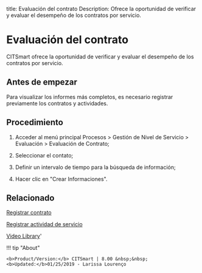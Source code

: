 title: Evaluación del contrato
Description: Ofrece la oportunidad de verificar y evaluar el desempeño de los contratos por servicio.
# Evaluación del contrato

CITSmart ofrece la oportunidad de verificar y evaluar el desempeño de los contratos por servicio.

Antes de empezar
----------------

Para visualizar los informes más completos, es necesario registrar previamente
los contratos y actividades.

Procedimiento
-------------

1.  Acceder al menú principal Procesos \> Gestión de Nivel de Servicio \>
    Evaluación \> Evaluación de Contrato;

2.  Seleccionar el contato;

3.  Definir un intervalo de tiempo para la búsqueda de información;

4.  Hacer clic en "Crear Informaciones".

Relacionado
-----------

[Registrar contrato](/es-es/citsmart-platform-8/additional-features/contract-management/use/register-contract.html)

[Registrar actividad de servicio](/es-es/citsmart-platform-8/processes/portfolio-and-catalog/use/register-service-activity.html)

<i class='fa fa-youtube-play  fa-2x' style='color:#97ce17;vertical-align: middle;'> </i> [Video Library](https://www.youtube.com/playlist?list=PLB5qK2uzf2RMjX0O3lujZJk298ZUVu21l)'

!!! tip "About"

    <b>Product/Version:</b> CITSmart | 8.00 &nbsp;&nbsp;
    <b>Updated:</b>01/25/2019 - Larissa Lourenço

